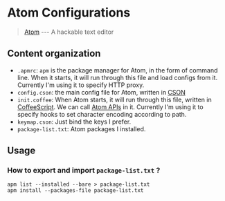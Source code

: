 Atom Configurations
========================

> [Atom](https://atom.io/) --- A hackable text editor


Content organization
--------------------------

* `.apmrc`: `apm` is the package manager for Atom, in the form of command line. When it starts, it will run through this file and load configs from it. Currently I'm using it to specify HTTP proxy.
* `config.cson`: the main config file for Atom, written in [CSON](https://github.com/bevry/cson)
* `init.coffee`: When Atom starts, it will run through this file, written in [CoffeeScript](http://coffeescript.org/). We can call [Atom APIs](https://atom.io/docs/api/v1.6.0/AtomEnvironment) in it. Currently I'm using it to specify hooks to set character encoding according to path.
* `keymap.cson`: Just bind the keys I prefer.
* `package-list.txt`: Atom packages I installed.

Usage
---------

### How to export and import `package-list.txt` ?

```
apm list --installed --bare > package-list.txt
apm install --packages-file package-list.txt
```
